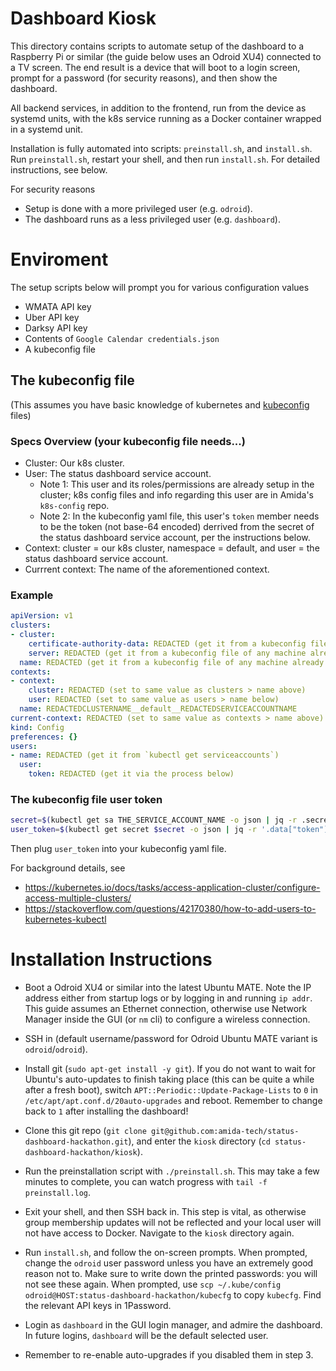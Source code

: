 # Dashboard Kiosk

This directory contains scripts to automate setup of the dashboard to a Raspberry Pi or similar (the guide below uses an Odroid XU4) connected to a TV screen. The end result is a device that will boot to a login screen, prompt for a password (for security reasons), and then show the dashboard.

All backend services, in addition to the frontend, run from the device as systemd units, with the k8s service running as a Docker container wrapped in a systemd unit.

Installation is fully automated into scripts: `preinstall.sh`, and `install.sh`. Run `preinstall.sh`, restart your shell, 
and then run `install.sh`. For detailed instructions, see below.

For security reasons
- Setup is done with a more privileged user (e.g. `odroid`).
- The dashboard runs as a less privileged user (e.g. `dashboard`).

# Enviroment

The setup scripts below will prompt you for various configuration values

- WMATA API key
- Uber API key
- Darksy API key
- Contents of `Google Calendar credentials.json`
- A kubeconfig file

## The kubeconfig file

(This assumes you have basic knowledge of kubernetes and [kubeconfig](https://kubernetes.io/docs/concepts/configuration/organize-cluster-access-kubeconfig/) files)

### Specs Overview (your kubeconfig file needs...)

- Cluster: Our k8s cluster.
- User: The status dashboard service account.
  - Note 1: This user and its roles/permissions are already setup in the cluster; k8s config files and info regarding this user are in Amida's `k8s-config` repo.
  - Note 2: In the kubeconfig yaml file, this user's `token` member needs to be the token (not base-64 encoded) derrived from the secret of the status dashboard service account, per the instructions below.
- Context: cluster = our k8s cluster, namespace = default, and user = the status dashboard service account.
- Currrent context: The name of the aforementioned context.

### Example

```yaml
apiVersion: v1
clusters:
- cluster:
    certificate-authority-data: REDACTED (get it from a kubeconfig file of any machine already setup to work with our cluster)
    server: REDACTED (get it from a kubeconfig file of any machine already setup to work with our cluster)
  name: REDACTED (get it from a kubeconfig file of any machine already setup to work with our cluster)
contexts:
- context:
    cluster: REDACTED (set to same value as clusters > name above)
    user: REDACTED (set to same value as users > name below)
  name: REDACTEDCLUSTERNAME__default__REDACTEDSERVICEACCOUNTNAME
current-context: REDACTED (set to same value as contexts > name above)
kind: Config
preferences: {}
users:
- name: REDACTED (get it from `kubectl get serviceaccounts`)
  user:
    token: REDACTED (get it via the process below)
```

### The kubeconfig file user token

```sh
secret=$(kubectl get sa THE_SERVICE_ACCOUNT_NAME -o json | jq -r .secrets[].name)
user_token=$(kubectl get secret $secret -o json | jq -r '.data["token"]' | base64 -D)
```

Then plug `user_token` into your kubeconfig yaml file.

For background details, see
- https://kubernetes.io/docs/tasks/access-application-cluster/configure-access-multiple-clusters/
- https://stackoverflow.com/questions/42170380/how-to-add-users-to-kubernetes-kubectl

# Installation Instructions

* Boot a Odroid XU4 or similar into the latest Ubuntu MATE. Note the IP address either from startup logs or by logging in and running `ip addr`. This guide assumes an Ethernet connection, otherwise use Network Manager inside the GUI (or `nm` cli) to configure a wireless connection.

* SSH in (default username/password for Odroid Ubuntu MATE variant is `odroid`/`odroid`).

* Install git (`sudo apt-get install -y git`). If you do not want to wait for Ubuntu's auto-updates to finish taking place (this can be quite a while after a fresh boot), switch `APT::Periodic::Update-Package-Lists` to `0` in `/etc/apt/apt.conf.d/20auto-upgrades` and reboot. Remember to change back to `1` after installing the dashboard!

* Clone this git repo (`git clone git@github.com:amida-tech/status-dashboard-hackathon.git`), and enter the `kiosk` directory (`cd status-dashboard-hackathon/kiosk`).

* Run the preinstallation script with `./preinstall.sh`. This may take a few minutes to complete, you can watch progress with `tail -f preinstall.log`.

* Exit your shell, and then SSH back in. This step is vital, as otherwise group membership updates will not be reflected and your local user will not have access to Docker. Navigate to the `kiosk` directory again.

* Run `install.sh`, and follow the on-screen prompts. When prompted, change the `odroid` user password unless you have an extremely good reason not to. Make sure to write down the printed passwords: you will not see these again. When prompted, use `scp ~/.kube/config odroid@HOST:status-dashboard-hackathon/kubecfg` to copy `kubecfg`. Find the relevant API keys in 1Password.

* Login as `dashboard` in the GUI login manager, and admire the dashboard. In future logins, `dashboard` will be the default selected user.

* Remember to re-enable auto-upgrades if you disabled them in step 3.
